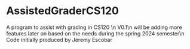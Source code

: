 # AssistedGraderCS120
A program to assist with grading in CS120 \n
V0.1\n
will be adding more features later on based on the needs during the spring 2024 semester\n
Code initially produced by Jeremy Escobar 
